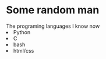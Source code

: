 <h1>Some random man</h1>


<ui>
The programing languages I know now
  <li>Python</li>
  <li>C</li>
  <li>bash</li>
  <li>html/css</li>

</ui>
<a href="https://t.me/RD515Y">
  <p>
   
  </p>
</a>
<!---
some-man1/some-man1 is a ✨ special ✨ repository because its `README.md` (this file) appears on your GitHub profile.
You can click the Preview link to take a look at your changes.
--->
